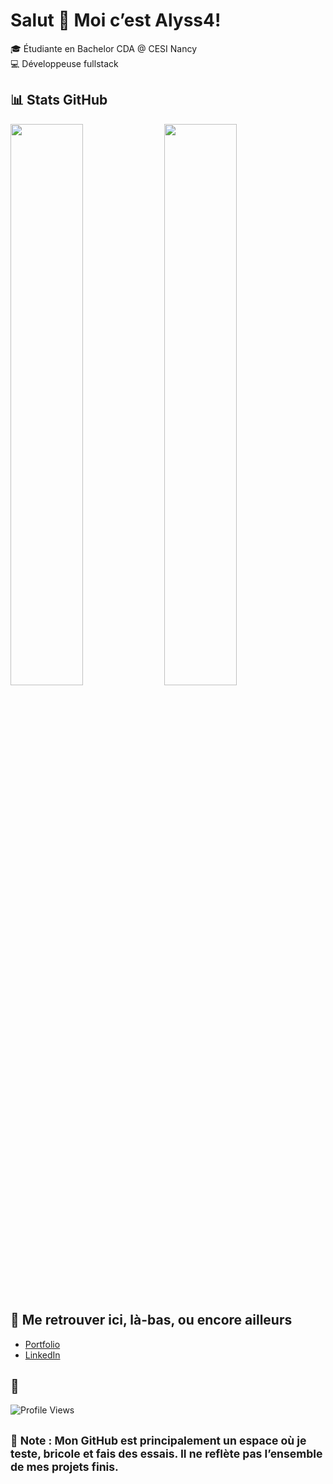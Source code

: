 # Salut 👋 Moi c’est Alyss4! 

🎓 Étudiante en Bachelor CDA @ CESI Nancy  
💻 Développeuse fullstack 

## 📊 Stats GitHub
<div>
  <img src="https://github-readme-stats.vercel.app/api?username=Alyss4&show_icons=true&theme=github_dark" width="48%" />
  <img src="https://github-readme-stats.vercel.app/api/top-langs/?username=Alyss4&layout=compact&theme=github_dark" width="48%" />
</div>

## 🔗 Me retrouver ici, là-bas, ou encore ailleurs
- [Portfolio](https://friedrichalyssa.com)
- [LinkedIn](https://www.linkedin.com/in/alyssa-friedrich-f888/)

## 👀 
![Profile Views](https://komarev.com/ghpvc/?username=Alyss4&color=blue)

## <small>🚨 **Note** : Mon GitHub est principalement un espace où je teste, bricole et fais des essais. Il ne reflète pas l’ensemble de mes projets finis.</small>
